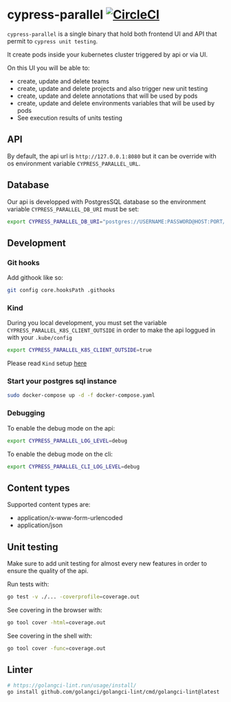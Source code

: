 # cypress-parallel [![CircleCI](https://circleci.com/gh/Lord-Y/cypress-parallel/tree/main.svg?style=svg)](https://circleci.com/gh/Lord-Y/cypress-parallel?branch=main)

`cypress-parallel` is a single binary that hold both frontend UI and API that permit to `cypress unit testing`.

It create pods inside your kubernetes cluster triggered by api or via UI.

On this UI you will be able to:
- create, update and delete teams
- create, update and delete projects and also trigger new unit testing
- create, update and delete annotations that will be used by pods
- create, update and delete environments variables that will be used by pods
- See execution results of units testing

## API

By default, the api url is `http://127.0.0.1:8080` but it can be override with os environment variable `CYPRESS_PARALLEL_URL`.

## Database

Our api is developped with PostgresSQL database so the environment variable `CYPRESS_PARALLEL_DB_URI` must be set:
```bash
export CYPRESS_PARALLEL_DB_URI="postgres://USERNAME:PASSWORD@HOST:PORT/DB_NAME?sslmode=disable"
```

## Development

### Git hooks

Add githook like so:

```bash
git config core.hooksPath .githooks
```

### Kind

During you local development, you must set the variable `CYPRESS_PARALLEL_K8S_CLIENT_OUTSIDE` in order to make the api loggued in with your `.kube/config`

```bash
export CYPRESS_PARALLEL_K8S_CLIENT_OUTSIDE=true
```

Please read `Kind` setup [here](./_developments/README.md)

### Start your postgres sql instance

```bash
sudo docker-compose up -d -f docker-compose.yaml
```

### Debugging

To enable the debug mode on the api:
```bash
export CYPRESS_PARALLEL_LOG_LEVEL=debug
```

To enable the debug mode on the cli:
```bash
export CYPRESS_PARALLEL_CLI_LOG_LEVEL=debug
```

## Content types

Supported content types are:
- application/x-www-form-urlencoded
- application/json

## Unit testing

Make sure to add unit testing for almost every new features in order to ensure the quality of the api.

Run tests with:
```bash
go test -v ./... -coverprofile=coverage.out
```

See covering in the browser with:
```bash
go tool cover -html=coverage.out
```

See covering in the shell with:
```bash
go tool cover -func=coverage.out
```

## Linter
```bash
# https://golangci-lint.run/usage/install/
go install github.com/golangci/golangci-lint/cmd/golangci-lint@latest
```
